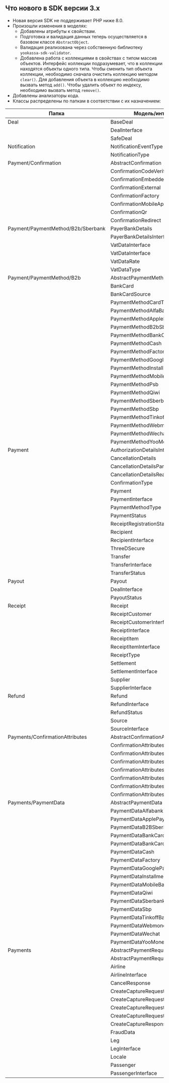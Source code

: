 ## Что нового в SDK версии 3.x

* Новая версия SDK не поддерживает PHP ниже 8.0.
* Произошли изменения в моделях:
  * Добавлены атрибуты к свойствам.
  * Подготовка и валидация данных теперь осуществляется в базовом классе ```AbstractObject```.
  * Валидация реализована через собственную библиотеку ```yookassa-sdk-validator```.
  * Добавлена работа с коллекциями в свойствах с типом массив объектов.
    Интерфейс коллекции подразумевает, что в коллекции находятся объекты одного типа. Чтобы сменить тип объекта коллекции, необходимо сначала очистить коллекцию методом ```clear()```.
    Для добавления объекта в коллекцию необходимо вызвать метод ```add()```. Чтобы удалить объект по индексу, необходимо вызвать метод ```remove()```.
* Добавлены анализаторы кода.
* Классы распределены по папкам в соответствии с их назначением:

| **Папка**                          | Модель/интерфейс                        | **Новый namespace**                               | **Старый namespace**                      |
|------------------------------------|-----------------------------------------|---------------------------------------------------|-------------------------------------------|
| Deal                               | BaseDeal                                | YooKassa\Model\Deal                               | YooKassa\Model                            |
|                                    | DealInterface                           | YooKassa\Model\Deal                               | YooKassa\Model                            |
|                                    | SafeDeal                                | YooKassa\Model\Deal                               | YooKassa\Model                            |
| Notification                       | NotificationEventType                   | YooKassa\Model\Notification                       | YooKassa\Model                            |
|                                    | NotificationType                        | YooKassa\Model\Notification                       | YooKassa\Model                            |
| Payment/Confirmation               | AbstractConfirmation                    | YooKassa\Model\Payment\Confirmation               | YooKassa\Model\Confirmation               |
|                                    | ConfirmationCodeVerification            | YooKassa\Model\Payment\Confirmation               | YooKassa\Model\Confirmation               |
|                                    | ConfirmationEmbedded                    | YooKassa\Model\Payment\Confirmation               | YooKassa\Model\Confirmation               |
|                                    | ConfirmationExternal                    | YooKassa\Model\Payment\Confirmation               | YooKassa\Model\Confirmation               |
|                                    | ConfirmationFactory                     | YooKassa\Model\Payment\Confirmation               | YooKassa\Model\Confirmation               |
|                                    | ConfirmationMobileApplication           | YooKassa\Model\Payment\Confirmation               | YooKassa\Model\Confirmation               |
|                                    | ConfirmationQr                          | YooKassa\Model\Payment\Confirmation               | YooKassa\Model\Confirmation               |
|                                    | ConfirmationRedirect                    | YooKassa\Model\Payment\Confirmation               | YooKassa\Model\Confirmation               |
| Payment/PaymentMethod/B2b/Sberbank | PayerBankDetails                        | YooKassa\Model\Payment\PaymentMethod\B2b\Sberbank | YooKassa\Model\PaymentMethod\B2b\Sberbank |
|                                    | PayerBankDetailsInterface               | YooKassa\Model\Payment\PaymentMethod\B2b\Sberbank | YooKassa\Model\PaymentMethod\B2b\Sberbank |
|                                    | VatDataInterface                        | YooKassa\Model\Payment\PaymentMethod\B2b\Sberbank | YooKassa\Model\PaymentMethod\B2b\Sberbank |
|                                    | VatDataInterface                        | YooKassa\Model\Payment\PaymentMethod\B2b\Sberbank | YooKassa\Model\PaymentMethod\B2b\Sberbank |
|                                    | VatDataRate                             | YooKassa\Model\Payment\PaymentMethod\B2b\Sberbank | YooKassa\Model\PaymentMethod\B2b\Sberbank |
|                                    | VatDataType                             | YooKassa\Model\Payment\PaymentMethod\B2b\Sberbank | YooKassa\Model\PaymentMethod\B2b\Sberbank |
| Payment/PaymentMethod/B2b          | AbstractPaymentMethod                   | YooKassa\Model\Payment\PaymentMethod              | YooKassa\Model\PaymentMethod              |
|                                    | BankCard                                | YooKassa\Model\Payment\PaymentMethod              | YooKassa\Model\PaymentMethod              |
|                                    | BankCardSource                          | YooKassa\Model\Payment\PaymentMethod              | YooKassa\Model\PaymentMethod              |
|                                    | PaymentMethodCardType                   | YooKassa\Model\Payment\PaymentMethod              | YooKassa\Model\PaymentMethod              |
|                                    | PaymentMethodAlfaBank                   | YooKassa\Model\Payment\PaymentMethod              | YooKassa\Model\PaymentMethod              |
|                                    | PaymentMethodApplePay                   | YooKassa\Model\Payment\PaymentMethod              | YooKassa\Model\PaymentMethod              |
|                                    | PaymentMethodB2bSberbank                | YooKassa\Model\Payment\PaymentMethod              | YooKassa\Model\PaymentMethod              |
|                                    | PaymentMethodBankCard                   | YooKassa\Model\Payment\PaymentMethod              | YooKassa\Model\PaymentMethod              |
|                                    | PaymentMethodCash                       | YooKassa\Model\Payment\PaymentMethod              | YooKassa\Model\PaymentMethod              |
|                                    | PaymentMethodFactory                    | YooKassa\Model\Payment\PaymentMethod              | YooKassa\Model\PaymentMethod              |
|                                    | PaymentMethodGooglePay                  | YooKassa\Model\Payment\PaymentMethod              | YooKassa\Model\PaymentMethod              |
|                                    | PaymentMethodInstallments               | YooKassa\Model\Payment\PaymentMethod              | YooKassa\Model\PaymentMethod              |
|                                    | PaymentMethodMobileBalance              | YooKassa\Model\Payment\PaymentMethod              | YooKassa\Model\PaymentMethod              |
|                                    | PaymentMethodPsb                        | YooKassa\Model\Payment\PaymentMethod              | YooKassa\Model\PaymentMethod              |
|                                    | PaymentMethodQiwi                       | YooKassa\Model\Payment\PaymentMethod              | YooKassa\Model\PaymentMethod              |
|                                    | PaymentMethodSberbank                   | YooKassa\Model\Payment\PaymentMethod              | YooKassa\Model\PaymentMethod              |
|                                    | PaymentMethodSbp                        | YooKassa\Model\Payment\PaymentMethod              | YooKassa\Model\PaymentMethod              |
|                                    | PaymentMethodTinkoffBank                | YooKassa\Model\Payment\PaymentMethod              | YooKassa\Model\PaymentMethod              |
|                                    | PaymentMethodWebmoney                   | YooKassa\Model\Payment\PaymentMethod              | YooKassa\Model\PaymentMethod              |
|                                    | PaymentMethodWechat                     | YooKassa\Model\Payment\PaymentMethod              | YooKassa\Model\PaymentMethod              |
|                                    | PaymentMethodYooMoney                   | YooKassa\Model\Payment\PaymentMethod              | YooKassa\Model\PaymentMethod              |
| Payment                            | AuthorizationDetailsInterface           | YooKassa\Model\Payment                            | YooKassa\Model                            |
|                                    | CancellationDetails                     | YooKassa\Model\Payment                            | YooKassa\Model                            |
|                                    | CancellationDetailsPartyCode            | YooKassa\Model\Payment                            | YooKassa\Model                            |
|                                    | CancellationDetailsReasonCode           | YooKassa\Model\Payment                            | YooKassa\Model                            |
|                                    | ConfirmationType                        | YooKassa\Model\Payment                            | YooKassa\Model                            |
|                                    | Payment                                 | YooKassa\Model\Payment                            | YooKassa\Model                            |
|                                    | PaymentInterface                        | YooKassa\Model\Payment                            | YooKassa\Model                            |
|                                    | PaymentMethodType                       | YooKassa\Model\Payment                            | YooKassa\Model                            |
|                                    | PaymentStatus                           | YooKassa\Model\Payment                            | YooKassa\Model                            |
|                                    | ReceiptRegistrationStatus               | YooKassa\Model\Payment                            | YooKassa\Model                            |
|                                    | Recipient                               | YooKassa\Model\Payment                            | YooKassa\Model                            |
|                                    | RecipientInterface                      | YooKassa\Model\Payment                            | YooKassa\Model                            |
|                                    | ThreeDSecure                            | YooKassa\Model\Payment                            | YooKassa\Model                            |
|                                    | Transfer                                | YooKassa\Model\Payment                            | YooKassa\Model                            |
|                                    | TransferInterface                       | YooKassa\Model\Payment                            | YooKassa\Model                            |
|                                    | TransferStatus                          | YooKassa\Model\Payment                            | YooKassa\Model                            |
| Payout                             | Payout                                  | YooKassa\Model\Payout                             | YooKassa\Model                            |
|                                    | DealInterface                           | YooKassa\Model\Payout                             | YooKassa\Model                            |
|                                    | PayoutStatus                            | YooKassa\Model\Payout                             | YooKassa\Model                            |
| Receipt                            | Receipt                                 | YooKassa\Model\Receipt                            | YooKassa\Model                            |
|                                    | ReceiptCustomer                         | YooKassa\Model\Receipt                            | YooKassa\Model                            |
|                                    | ReceiptCustomerInterface                | YooKassa\Model\Receipt                            | YooKassa\Model                            |
|                                    | ReceiptInterface                        | YooKassa\Model\Receipt                            | YooKassa\Model                            |
|                                    | ReceiptItem                             | YooKassa\Model\Receipt                            | YooKassa\Model                            |
|                                    | ReceiptItemInterface                    | YooKassa\Model\Receipt                            | YooKassa\Model                            |
|                                    | ReceiptType                             | YooKassa\Model\Receipt                            | YooKassa\Model                            |
|                                    | Settlement                              | YooKassa\Model\Receipt                            | YooKassa\Model                            |
|                                    | SettlementInterface                     | YooKassa\Model\Receipt                            | YooKassa\Model                            |
|                                    | Supplier                                | YooKassa\Model\Receipt                            | YooKassa\Model                            |
|                                    | SupplierInterface                       | YooKassa\Model\Receipt                            | YooKassa\Model                            |
| Refund                             | Refund                                  | YooKassa\Model\Refund                             | YooKassa\Model                            |
|                                    | RefundInterface                         | YooKassa\Model\Refund                             | YooKassa\Model                            |
|                                    | RefundStatus                            | YooKassa\Model\Refund                             | YooKassa\Model                            |
|                                    | Source                                  | YooKassa\Model\Refund                             | YooKassa\Model                            |
|                                    | SourceInterface                         | YooKassa\Model\Refund                             | YooKassa\Model                            |
| Payments/ConfirmationAttributes    | AbstractConfirmationAttributes          | YooKassa\Request\Payments\ConfirmationAttributes  | YooKassa\Model\ConfirmationAttributes     |
|                                    | ConfirmationAttributesCodeVerification  | YooKassa\Request\Payments\ConfirmationAttributes  | YooKassa\Model\ConfirmationAttributes     |
|                                    | ConfirmationAttributesEmbedded          | YooKassa\Request\Payments\ConfirmationAttributes  | YooKassa\Model\ConfirmationAttributes     |
|                                    | ConfirmationAttributesExternal          | YooKassa\Request\Payments\ConfirmationAttributes  | YooKassa\Model\ConfirmationAttributes     |
|                                    | ConfirmationAttributesFactory           | YooKassa\Request\Payments\ConfirmationAttributes  | YooKassa\Model\ConfirmationAttributes     |
|                                    | ConfirmationAttributesMobileApplication | YooKassa\Request\Payments\ConfirmationAttributes  | YooKassa\Model\ConfirmationAttributes     |
|                                    | ConfirmationAttributesQr                | YooKassa\Request\Payments\ConfirmationAttributes  | YooKassa\Model\ConfirmationAttributes     |
|                                    | ConfirmationAttributesRedirect          | YooKassa\Request\Payments\ConfirmationAttributes  | YooKassa\Model\ConfirmationAttributes     |
| Payments/PaymentData               | AbstractPaymentData                     | YooKassa\Request\Payments\PaymentData             | YooKassa\Model\PaymentData                |
|                                    | PaymentDataAlfabank                     | YooKassa\Request\Payments\PaymentData             | YooKassa\Model\PaymentData                |
|                                    | PaymentDataApplePay                     | YooKassa\Request\Payments\PaymentData             | YooKassa\Model\PaymentData                |
|                                    | PaymentDataB2BSberbank                  | YooKassa\Request\Payments\PaymentData             | YooKassa\Model\PaymentData                |
|                                    | PaymentDataBankCard                     | YooKassa\Request\Payments\PaymentData             | YooKassa\Model\PaymentData                |
|                                    | PaymentDataBankCardCard                 | YooKassa\Request\Payments\PaymentData             | YooKassa\Model\PaymentData                |
|                                    | PaymentDataCash                         | YooKassa\Request\Payments\PaymentData             | YooKassa\Model\PaymentData                |
|                                    | PaymentDataFactory                      | YooKassa\Request\Payments\PaymentData             | YooKassa\Model\PaymentData                |
|                                    | PaymentDataGooglePay                    | YooKassa\Request\Payments\PaymentData             | YooKassa\Model\PaymentData                |
|                                    | PaymentDataInstallments                 | YooKassa\Request\Payments\PaymentData             | YooKassa\Model\PaymentData                |
|                                    | PaymentDataMobileBalance                | YooKassa\Request\Payments\PaymentData             | YooKassa\Model\PaymentData                |
|                                    | PaymentDataQiwi                         | YooKassa\Request\Payments\PaymentData             | YooKassa\Model\PaymentData                |
|                                    | PaymentDataSberbank                     | YooKassa\Request\Payments\PaymentData             | YooKassa\Model\PaymentData                |
|                                    | PaymentDataSbp                          | YooKassa\Request\Payments\PaymentData             | YooKassa\Model\PaymentData                |
|                                    | PaymentDataTinkoffBank                  | YooKassa\Request\Payments\PaymentData             | YooKassa\Model\PaymentData                |
|                                    | PaymentDataWebmoney                     | YooKassa\Request\Payments\PaymentData             | YooKassa\Model\PaymentData                |
|                                    | PaymentDataWechat                       | YooKassa\Request\Payments\PaymentData             | YooKassa\Model\PaymentData                |
|                                    | PaymentDataYooMoney                     | YooKassa\Request\Payments\PaymentData             | YooKassa\Model\PaymentData                |
| Payments                           | AbstractPaymentRequest                  | YooKassa\Request\Payments                         | YooKassa\Common                           |
|                                    | AbstractPaymentRequestBuilder           | YooKassa\Request\Payments                         | YooKassa\Common                           |
|                                    | Airline                                 | YooKassa\Request\Payments                         | YooKassa\Model                            |
|                                    | AirlineInterface                        | YooKassa\Request\Payments                         | YooKassa\Model                            |
|                                    | CancelResponse                          | YooKassa\Request\Payments                         | YooKassa\Request\Payments\Payment         |
|                                    | CreateCaptureRequest                    | YooKassa\Request\Payments                         | YooKassa\Request\Payments\Payment         |
|                                    | CreateCaptureRequestBuilder             | YooKassa\Request\Payments                         | YooKassa\Request\Payments\Payment         |
|                                    | CreateCaptureRequestInterface           | YooKassa\Request\Payments                         | YooKassa\Request\Payments\Payment         |
|                                    | CreateCaptureRequestSerializer          | YooKassa\Request\Payments                         | YooKassa\Request\Payments\Payment         |
|                                    | CreateCaptureResponse                   | YooKassa\Request\Payments                         | YooKassa\Request\Payments\Payment         |
|                                    | FraudData                               | YooKassa\Request\Payments                         | YooKassa\Model                            |
|                                    | Leg                                     | YooKassa\Request\Payments                         | YooKassa\Model                            |
|                                    | LegInterface                            | YooKassa\Request\Payments                         | YooKassa\Model                            |
|                                    | Locale                                  | YooKassa\Request\Payments                         | YooKassa\Model                            |
|                                    | Passenger                               | YooKassa\Request\Payments                         | YooKassa\Model                            |
|                                    | PassengerInterface                      | YooKassa\Request\Payments                         | YooKassa\Model                            |
